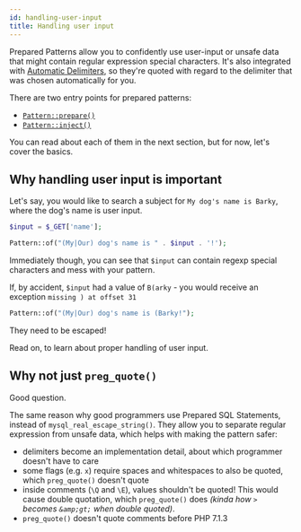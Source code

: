 ```yaml
---
id: handling-user-input
title: Handling user input
---
```


Prepared Patterns allow you to confidently use user-input or unsafe data that might contain regular expression special 
characters. It's also integrated with [Automatic Delimiters](delimiters.md), so they're quoted with regard to the delimiter
that was chosen automatically for you.

There are two entry points for prepared patterns:
 - [`Pattern::prepare()`](prepared-patterns.md#with-pattern-prepare)
 - [`Pattern::inject()`](prepared-patterns.md#with-pattern-inject)

You can read about each of them in the next section, but for now, let's cover the basics.

## Why handling user input is important

Let's say, you would like to search a subject for `My dog's name is Barky`, where the dog's name is user input.

```php
$input = $_GET['name'];

Pattern::of("(My|Our) dog's name is " . $input . '!');
```

Immediately though, you can see that `$input` can contain regexp special characters and mess with your pattern. 

If, by accident, `$input` had a value of `B(arky` - you would receive an exception `missing ) at offset 31`

```php
Pattern::of("(My|Our) dog's name is (Barky!");
```

They need to be escaped!

Read on, to learn about proper handling of user input.

## Why not just `preg_quote()`

Good question.

The same reason why good programmers use Prepared SQL Statements, instead of `mysql_real_escape_string()`. 
They allow you to separate regular expression from unsafe data, which helps with making the pattern safer:
 - delimiters become an implementation detail, about which programmer doesn't have to care
 - some flags (e.g. `x`) require spaces and whitespaces to also be quoted, which `preg_quote()` doesn't quote
 - inside comments (`\Q` and `\E`), values shouldn't be quoted! This would cause double quotation, which `preg_quote()` does
   *(kinda how `>` becomes `&amp;gt;` when double quoted)*.
 - `preg_quote()` doesn't quote comments before PHP 7.1.3

